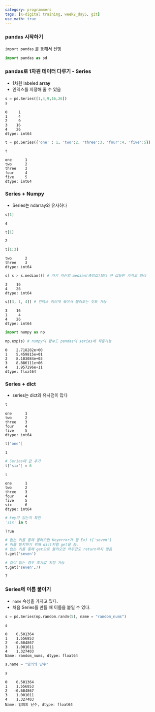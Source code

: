 ```yaml
---
category: programmers
tags: [K-digital training, week2_day5, git]
use_math: true
---
```


### pandas 시작하기
`import pandas` 를 통해서 진행


```python
import pandas as pd
```

### pandas로 1차원 데이터 다루기 - Series
- 1차원 labeled **array**
- 인덱스를 지정해 줄 수 있음


```python
s = pd.Series([1,4,9,16,26])
s
```




    0     1
    1     4
    2     9
    3    16
    4    26
    dtype: int64




```python
t = pd.Series({'one' : 1, 'two':2, 'three':3, 'four':4, 'five':5})
```


```python
t
```




    one      1
    two      2
    three    3
    four     4
    five     5
    dtype: int64



### Series + Numpy
- Series는 ndarray와 유사하다


```python
s[1]
```




    4




```python
t[1]
```




    2




```python
t[1:3]
```




    two      2
    three    3
    dtype: int64




```python
s[ s > s.median()] # 자기 자신의 median(중앙값)보다 큰 값들만 가지고 와라
```




    3    16
    4    26
    dtype: int64




```python
s[[3, 1, 4]] # 인덱스 여러개 묶어서 불러오는 것도 가능
```




    3    16
    1     4
    4    26
    dtype: int64




```python
import numpy as np
```


```python
np.exp(s) # numpy의 함수도 pandas의 series에 적용가능
```




    0    2.718282e+00
    1    5.459815e+01
    2    8.103084e+03
    3    8.886111e+06
    4    1.957296e+11
    dtype: float64



### Series + dict
- series는 dict와 유사점이 많다


```python
t
```




    one      1
    two      2
    three    3
    four     4
    five     5
    dtype: int64




```python
t['one']
```




    1




```python
# Series에 값 추가
t['six'] = 6
```


```python
t
```




    one      1
    two      2
    three    3
    four     4
    five     5
    six      6
    dtype: int64




```python
# key가 있는지 확인
'six' in t
```




    True




```python
# 없는 키를 통해 불러오면 Keyerror가 뜸 Ex) t['seven'] 
# 이를 방지하기 위해 dict처럼 get을 씀.
# 없는 키를 통해 get으로 불러오면 아무값도 return하지 않음
t.get('seven')
```


```python
# 값이 없는 경우 초기값 지정 가능
t.get('seven',7)
```




    7



### Series에 이름 붙이기
- `name` 속성을 가지고 있다.
- 처음 Series를 만들 때 이름을 붙일 수 있다.


```python
s = pd.Series(np.random.randn(5), name = "random_nums")
```


```python
s
```




    0    0.501364
    1    1.556853
    2   -0.604867
    3    1.001011
    4    1.327403
    Name: random_nums, dtype: float64




```python
s.name = "임의의 난수"
```


```python
s
```




    0    0.501364
    1    1.556853
    2   -0.604867
    3    1.001011
    4    1.327403
    Name: 임의의 난수, dtype: float64




```python

```
